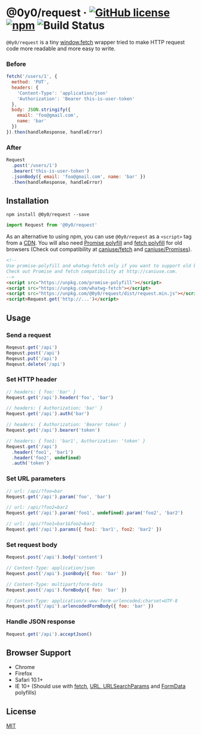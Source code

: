 # @0y0/request · [![GitHub license](https://img.shields.io/badge/license-MIT-blue.svg)](https://github.com/o0y0o/request/blob/master/LICENSE) [![npm](https://img.shields.io/npm/v/@0y0/request.svg)](https://www.npmjs.com/package/@0y0/request) ![Build Status](https://github.com/o0y0o/request/workflows/.github/workflows/package.yml/badge.svg)

`@0y0/request` is a tiny [window.fetch](https://fetch.spec.whatwg.org/) wrapper tried to make HTTP request code more readable and more easy to write.

### Before

```js
fetch('/users/1', {
  method: 'PUT',
  headers: {
    'Content-Type': 'application/json'
    'Authorization': 'Bearer this-is-user-token'
  },
  body: JSON.stringify({
    email: 'foo@gmail.com',
    name: 'bar'
  })
}).then(handleResponse, handleError)
```

### After

```js
Request
  .post('/users/1')
  .bearer('this-is-user-token')
  .jsonBody({ email: 'foo@gmail.com', name: 'bar' })
  .then(handleResponse, handleError)
```

## Installation
```
npm install @0y0/request --save
```
```js
import Request from '@0y0/request'
```

As an alternative to using npm, you can use `@0y0/request` as a `<script>` tag from a [CDN](https://unpkg.com/@0y0/request/dist/request.min.js). You will also need [Promise polyfill](https://github.com/taylorhakes/promise-polyfill) and [fetch polyfill](https://github.com/github/fetch) for old browsers (Check out compatibility at [caniuse/fetch](https://caniuse.com/#search=fetch) and [caniuse/Promises](https://caniuse.com/#feat=promises)).

```html
<!--
Use promise-polyfill and whatwg-fetch only if you want to support old browsers.
Check out Promise and fetch compatibility at http://caniuse.com.
-->
<script src="https://unpkg.com/promise-polyfill"></script>
<script src="https://unpkg.com/whatwg-fetch"></script>
<script src="https://unpkg.com/@0y0/request/dist/request.min.js"></script>
<script>Request.get('http://...')</script>
```

## Usage

### Send a request
```js
Reqeust.get('/api')
Reqeust.post('/api')
Reqeust.put('/api')
Reqeust.delete('/api')
```

### Set HTTP header
```js
// headers: { foo: 'bar' }
Request.get('/api').header('foo', 'bar')

// headers: { Authorization: 'bar' }
Request.get('/api').auth('bar')

// headers: { Authorization: 'Bearer token' }
Request.get('/api').bearer('token')

// headers: { foo1: 'bar1', Authorization: 'token' }
Request.get('/api')
  .header('foo1', 'bar1')
  .header('foo2', undefined)
  .auth('token')
```

### Set URL parameters

```js
// url: /api/?foo=bar
Request.get('/api').param('foo', 'bar')

// url: /api/?foo2=bar2
Request.get('/api').param('foo1', undefined).param('foo2', 'bar2')

// url: /api/?foo1=bar1&foo2=bar2
Request.get('/api').params({ foo1: 'bar1', foo2: 'bar2' })
```

### Set request body

```js
Request.post('/api').body('content')

// Content-Type: application/json
Request.post('/api').jsonBody({ foo: 'bar' })

// Content-Type: multipart/form-data
Request.post('/api').formBody({ foo: 'bar' })

// Content-Type: application/x-www-form-urlencoded;charset=UTF-8
Request.post('/api').urlencodedFormBody({ foo: 'bar' })
```

### Handle JSON response

```js
Request.get('/api').acceptJson()
```

## Browser Support

- Chrome
- Firefox
- Safari 10.1+
- IE 10+ (Should use with [fetch](https://github.com/github/fetch), [URL, URLSearchParams](https://github.com/lifaon74/url-polyfill) and [FormData](https://github.com/jimmywarting/FormData) polyfills)

## License

[MIT](https://github.com/o0y0o/request/blob/master/LICENSE)

